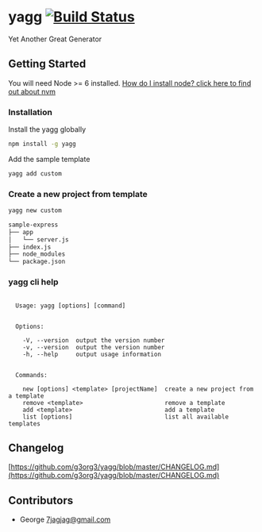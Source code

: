 
# yagg [![Build Status][travis]][travis-url]
Yet Another Great Generator

## Getting Started
You will need Node >= 6 installed. [How do I install node? click here to find out about nvm](https://github.com/creationix/nvm#installation)

### Installation
Install the yagg globally
```sh
npm install -g yagg
```

Add the sample template
```sh
yagg add custom
```

### Create a new project from template
```sh
yagg new custom

sample-express
├── app
│   └── server.js
├── index.js
├── node_modules
└── package.json
```

### yagg cli help
```

  Usage: yagg [options] [command]


  Options:

    -V, --version  output the version number
    -v, --version  output the version number
    -h, --help     output usage information


  Commands:

    new [options] <template> [projectName]  create a new project from a template
    remove <template>                       remove a template
    add <template>                          add a template
    list [options]                          list all available templates
```

## Changelog
[https://github.com/g3org3/yagg/blob/master/CHANGELOG.md](https://github.com/g3org3/yagg/blob/master/CHANGELOG.md)

## Contributors
* George <7jagjag@gmail.com>

[travis]: https://travis-ci.org/g3org3/yagg.svg?branch=master
[travis-url]: https://travis-ci.org/g3org3/yagg
